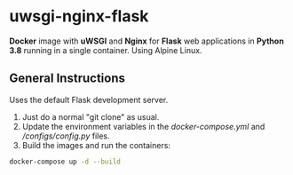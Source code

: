 # uwsgi-nginx-flask

**Docker** image with **uWSGI** and **Nginx** for **Flask** web applications in **Python 3.8** running in a single container. Using Alpine Linux.

## General Instructions

Uses the default Flask development server.

1. Just do a normal "git clone" as usual.
1. Update the environment variables in the *docker-compose.yml*  and */configs/config.py* files.
1. Build the images and run the containers:
```sh
docker-compose up -d --build
```

